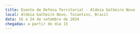 ```yaml
---
title: Evento de Defesa Territorial - Aldeia Galheiro Novo
local: Aldeia Galheiro Novo, Tocantins, Brasil
data: 16 a 24 de setembro de 2024
chegadas: a partir do dia 15
---
```

